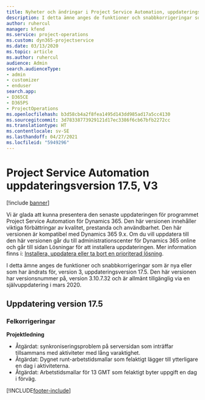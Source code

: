 ```yaml
---
title: Nyheter och ändringar i Project Service Automation, uppdateringsversion 17.5, snabbkorrigering, version 3
description: I detta ämne anges de funktioner och snabbkorrigeringar som finns tillgängliga i Project Service Automation, uppdateringsversion 17.5, version 3.
author: ruhercul
manager: kfend
ms.service: project-operations
ms.custom: dyn365-projectservice
ms.date: 03/13/2020
ms.topic: article
ms.author: ruhercul
audience: Admin
search.audienceType:
- admin
- customizer
- enduser
search.app:
- D365CE
- D365PS
- ProjectOperations
ms.openlocfilehash: b3d58cb4a2f8fea1495d143dd985ad17a5cc4130
ms.sourcegitcommit: 3d78338773929121d17ec3386f6cb67bfb2272cc
ms.translationtype: HT
ms.contentlocale: sv-SE
ms.lasthandoff: 04/27/2021
ms.locfileid: "5949296"
---
```

# <a name="project-service-automation-update-release-175-v3"></a>Project Service Automation uppdateringsversion 17.5, V3

[!include [banner](../includes/psa-now-project-operations.md)]

Vi är glada att kunna presentera den senaste uppdateringen för programmet Project Service Automation för Dynamics 365. Den här versionen innehåller viktiga förbättringar av kvalitet, prestanda och användbarhet.  Den här versionen är kompatibel med Dynamics 365 9.x. Om du vill uppdatera till den här versionen går du till administrationscenter för Dynamics 365 online och går till sidan Lösningar för att installera uppdateringen. Mer information finns i: [Installera, uppdatera eller ta bort en prioriterad lösning](/power-platform/admin/install-remove-preferred-solution).

I detta ämne anges de funktioner och snabbkorrigeringar som är nya eller som har ändrats för, version 3, uppdateringsversion 17.5. Den här versionen har versionsnummer på, version 3.10.7.32 och är allmänt tillgänglig via en självuppdatering i mars 2020.


## <a name="update-release-175"></a>Uppdatering version 17.5

### <a name="bug-fixes"></a>Felkorrigeringar


**Projektledning**

- Åtgärdat: synkroniseringsproblem på serversidan som inträffar tillsammans med aktiviteter med lång varaktighet.
- Åtgärdat: Dygnet runt-arbetstidsmallar som felaktigt lägger till ytterligare en dag i aktiviteterna.
- Åtgärdat: Arbetstidsmallar för 13 GMT som felaktigt byter uppgift en dag i förväg.



[!INCLUDE[footer-include](../includes/footer-banner.md)]